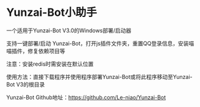 # Yunzai-Bot小助手

一个适用于Yunzai-Bot V3.0的Windows部署/启动器

支持一键部署/启动 Yunzai-Bot，打开js插件文件夹，重置QQ登录信息，安装喵喵插件，修复依赖项目等

注意：安装redis时需安装在默认位置

使用方法：直接下载程序并使用程序部署Yunzai-Bot或将此程序移动至Yunzai-Bot V3的根目录

Yunzai-Bot Github地址：https://github.com/Le-niao/Yunzai-Bot
